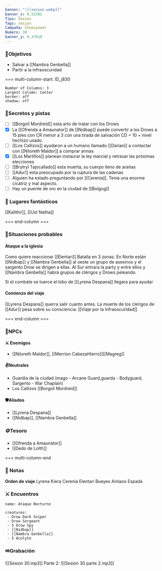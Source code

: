 ```yaml
---
banner: "![[sesion.webp]]"
banner_x: 0.51502
Tipo: Sesion
Tags: sesion
Campaña: Chumipower
Numero: 30
banner_y: 0.37618
---
```


###  🎯Objetivos
- Salvar a [[Nambra Genbella]]
- Partir a la infraoscuridad


=== multi-column-start: ID_j830
```column-settings
Number of Columns: 3
Largest Column: Center
border: off
shadow: off
```
### 🔐Secretos y pistas


- [ ] [[Borgoli Mordreid]] esta arto de tratar con los Drows
- [x] La [[Ofrenda a Amaunator]] de [[Nidbap]] puede convertir a los Drows a 15 pies con CR menor a 3 con una tirada de salvación CD = 10 + nivel hechizo usado.
- [ ] [[Los Callizos]] ayudaron a un humano llamado [[Darian]] a contactar con [[Niloreth Maldor]] a comprar armas
- [x] [[Los Martillos]] planean instaurar la ley marcial y retrasar las próximas elecciones
- [ ] [[Brytryl Tajocallado]] esta muerta, su cuerpo lleno de arañas
- [ ] [[Adur]] esta preocupado por la ruptura de las cadenas
- [ ] Alguien ha estado preguntando por [[Cerenia]]. Tenia una enorme cicatriz y mal aspecto.
- [ ] Hay un puente de oro en la ciudad de [[Bolgog]]

### 🗾 Lugares fantásticos
[[Kalithir]], [[Ust Natha]]

=== end-column ===

### 🎥Situaciones probables

#### Ataque a la iglesia
Como quiere reaccionar [[Elentari]]
Batalla en 3 zonas. En Norte están [[Nidbap]] y [[Nambra Genbella]] al oeste un grupo de asesinos y el sargento Drow se dirigen a ellas. Al Sur entrara la party y entre ellos y [[Nambra Genbella]] habrá grupos de clérigos y Drows peleando.

Si el combate se tuerce el lobo de [[Lyrena Despana]] llegara para ayudar

#### Comienzo del viaje
[[Lyrena Despana]] querra salir cuanto antes. La muerte de los clerigos de [[Adur]] pesa sobre su consciencia.
[[Viaje por la Infraoscuridad]]


=== end-column ===

### 👤NPCs
#### ⚔️ Enemigos
- [[Niloreth Maldor]], [[Merrion CabezaHierro]][[Magreg]]
#### ✌️Neutrales
- Guardia de la ciudad (mago - Arcane Guard,guarda - Bodyguard, Sargento - War Chaplain)
- Los Callizos [[Borgoli Mordreid]]

#### 🛡️Aliados
- [[Lyrena Despana]]
- [[Nidbap]], [[Nambra Genbella]]
### 🪙Tesoro
- [[Ofrenda a Amaunator]]
- [[Dedo de Lolth]]


=== multi-column-end

### 📝 Notas
**Orden de viaje**
Lyrena  Kiera
Cerenia
Elentari
Bueyes
Ainlaoo
Espada


### ⚔️ Encuentros
```encounter
name: Ataque Nocturno

creatures:
 - Drow Dark Sniper
 - Drow Sergeant
 - 5 Drow Spy
 - [[Nidbap]]
 - [[Nambra Genbella]]
 - 5 Acolyte
```
###  ⏯️Grabación
 ![[Sesion 30.mp3]]
 Parte 2:
 ![[Sesion 30 parte 2.mp3]]